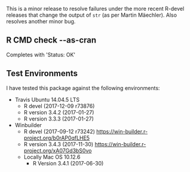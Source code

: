 This is a minor release to resolve failures under
the more recent R-devel releases that change the
output of `str` (as per Martin Mäechler). Also
resolves another minor bug.

## R CMD check --as-cran

Completes with 'Status: OK'

## Test Environments

I have tested this package against the following
environments:

* Travis Ubuntu 14.04.5 LTS
    * R devel (2017-12-09 r73876)
    * R version 3.4.2 (2017-01-27)
    * R version 3.3.3 (2017-01-27)
* Winbuilder
    * R devel (2017-09-12 r73242)
      https://win-builder.r-project.org/b0rAP0qfLHE5
    * R version 3.4.3 (2017-11-30)
      https://win-builder.r-project.org/xA07Gd3bS0vo
  * Locally Mac OS 10.12.6
    * R Version 3.4.1 (2017-06-30)

